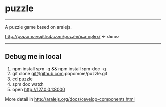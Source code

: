 # puzzle

---

A puzzle game based on aralejs.

http://popomore.github.com/puzzle/examples/ <- demo

---

## Debug me in local

1. npm install spm -g && npm install spm-doc -g
2. git clone git@github.com:popomore/puzzle.git
3. cd puzzle
4. spm doc watch
5. open http://127.0.0.1:8000

More detail in http://aralejs.org/docs/develop-components.html
